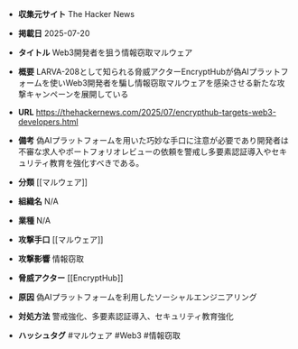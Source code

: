 - **収集元サイト**
The Hacker News

- **掲載日**
2025-07-20

- **タイトル**
Web3開発者を狙う情報窃取マルウェア

- **概要**
LARVA-208として知られる脅威アクターEncryptHubが偽AIプラットフォームを使いWeb3開発者を騙し情報窃取マルウェアを感染させる新たな攻撃キャンペーンを展開している

- **URL**
https://thehackernews.com/2025/07/encrypthub-targets-web3-developers.html

- **備考**
偽AIプラットフォームを用いた巧妙な手口に注意が必要であり開発者は不審な求人やポートフォリオレビューの依頼を警戒し多要素認証導入やセキュリティ教育を強化すべきである。

- **分類**
[[マルウェア]]

- **組織名**
N/A

- **業種**
N/A

- **攻撃手口**
[[マルウェア]]

- **攻撃影響**
情報窃取

- **脅威アクター**
[[EncryptHub]]

- **原因**
偽AIプラットフォームを利用したソーシャルエンジニアリング

- **対処方法**
警戒強化、多要素認証導入、セキュリティ教育強化

- **ハッシュタグ**
#マルウェア #Web3 #情報窃取
